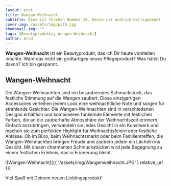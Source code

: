 ```yaml
---
layout: post
title: Wangen-Weihnacht
subtitle: Dies ist Türchen Nummer 24. Heute ist endlich Heiligabend!
cover-img: /assets/img/path.jpg
thumbnail-img: ""
tags: [Beautyprodukte, Wangen-Weihnacht]
author: Arnd
---
```


**Wangen-Weihnacht** ist ein Beautyprodukt, das ich Dir heute vorstellen möchte. Wäre das nicht ein großartiges neues Pflegeprodukt? Was hältst Du davon? Ich bin gespannt. 

## Wangen-Weihnacht

Die Wangen-Weihnachten sind ein bezauberndes Schmuckstück, das festliche Stimmung auf die Wangen zaubert. Diese einzigartigen Accessoires verleihen jedem Look eine weihnachtliche Note und sorgen für strahlende Gesichter. Die Wangen-Weihnachten sind in verschiedenen Designs erhältlich und kombinieren funkelnde Elemente mit festlichen Farben, die an die zauberhafte Atmosphäre der Weihnachtszeit erinnern. Einfach anzubringen, verwandeln sie jedes Gesicht in ein Kunstwerk und machen sie zum perfekten Highlight für Weihnachtsfeiern oder festliche Anlässe. Ob im Büro, beim Weihnachtsmarkt oder beim Familientreffen, die Wangen-Weihnachten bringen Freude und zaubern jedem ein Lächeln ins Gesicht. Mit diesen charmanten Schmuckstücken wird jede Begegnung zu einem festlichen Erlebnis, das in Erinnerung bleibt.

![Wangen-Weihnacht]({{ '/assets/img/Wangenweihnacht.JPG' | relative_url }})

Viel Spaß mit Deinem neuen Lieblingsprodukt!